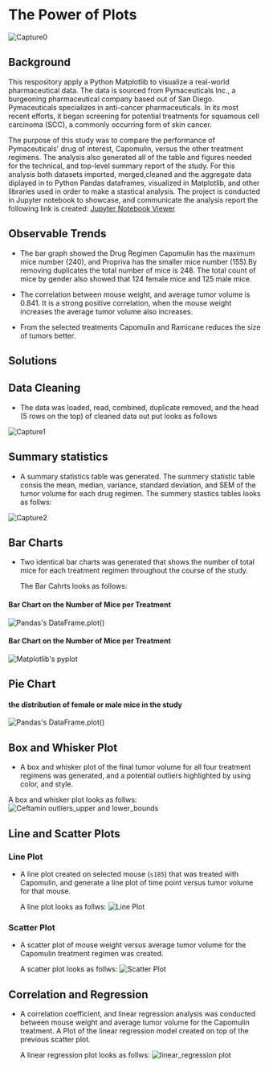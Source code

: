 # The Power of Plots


![Capture0](Images/Capture0.jpg)

## Background
This respository apply a Python Matplotlib to visualize a real-world pharmaceutical data. The data is sourced from Pymaceuticals Inc., a burgeoning pharmaceutical company based out of San Diego. Pymaceuticals specializes in anti-cancer pharmaceuticals. In its most recent efforts, it began screening for potential treatments for squamous cell carcinoma (SCC), a commonly occurring form of skin cancer.


The purpose of this study was to compare the performance of Pymaceuticals' drug of interest, Capomulin, versus the other treatment regimens. The analysis also generated all of the table and figures needed for the technical, and top-level summary report of the study. For this analysis both datasets imported, merged,cleaned and the aggregate data diplayed in to Python Pandas dataframes, visualized in Matplotlib, and other libraries used in order to make a stastical analysis. The project is conducted in Jupyter notebook to showcase, and communicate the analysis report the following link is created: [Jupyter Notebook Viewer](https://github.com/lotfyah/The-Power-of-Plots/blob/master/pymaceuticals_starter.ipynb) 

## Observable Trends

* The bar graph showed the Drug Regimen Capomulin has the maximum mice number (240), and Propriva has the smaller mice number (155).By removing duplicates the total number of mice is 248. The total count of mice by gender also showed that 124 female mice and 125 male mice.
* The correlation between mouse weight, and average tumor volume is 0.841. It is a strong positive correlation, when the mouse weight increases the average tumor volume also increases.

*  From the selected treatments Capomulin and Ramicane reduces the size of tumors better.


## Solutions

## Data Cleaning
* The data was loaded, read, combined, duplicate removed, and the head (5 rows on the top) of cleaned data out put looks as follows

![Capture1](Images/Capture1.jpg)

## Summary statistics

* A summary statistics table was generated. The summery statistic table consis the mean, median, variance, standard deviation, and SEM of the tumor volume for each drug regimen. The summery stastics tables looks as follws:

![Capture2](Images/Capture2.jpg)
  
## Bar Charts
  
* Two identical bar charts was generated that shows  the number of total mice for each treatment regimen throughout the course of the study.

  The Bar Cahrts looks as follows:

#### Bar Chart on the Number of Mice per Treatment 
![Pandas's `DataFrame.plot()`](Images/Capture3.jpg)

#### Bar Chart on the Number of Mice per Treatment 
![Matplotlib's `pyplot`](Images/Capture4.jpg)

## Pie Chart

#### the distribution of female or male mice in the study 
![Pandas's `DataFrame.plot()`](Images/Capture5.jpg)



## Box and Whisker Plot

* A box and whisker plot of the final tumor volume for all four treatment regimens was generated, and a potential outliers highlighted by using color, and style.

A box and whisker plot looks as follws:
![Ceftamin outliers_upper and lower_bounds](Images/Capture7.jpg)

## Line and Scatter Plots
###  Line Plot
* A line plot created on selected mouse (`s185`) that was treated with Capomulin, and generate a line plot of time point versus tumor volume for that mouse.

   A line plot looks as follws:
![Line Plot](Images/Capture8.jpg)


###  Scatter Plot
* A scatter plot of mouse weight versus average tumor volume for the Capomulin treatment regimen was created. 

   A scatter plot looks as follws:
![Scatter Plot](Images/Capture9.jpg)

## Correlation and Regression

* A correlation coefficient, and linear regression analysis was conducted  between mouse weight and average tumor volume for the Capomulin treatment. A Plot of the linear regression model created on top of the previous scatter plot.


   A linear regression plot looks as follws:
![linear_regression plot](Images/Capture10.jpg)


